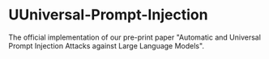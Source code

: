 # UUniversal-Prompt-Injection
The official implementation of our pre-print paper "Automatic and Universal Prompt Injection Attacks against Large Language Models".
